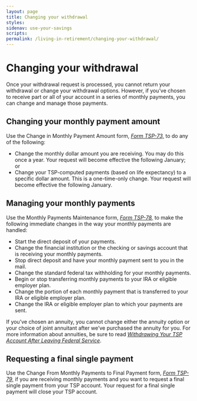 ```yaml
---
layout: page
title: Changing your withdrawal
styles:
sidenav: use-your-savings
scripts:
permalink: /living-in-retirement/changing-your-withdrawal/
---
```


# Changing your withdrawal

Once your withdrawal request is processed, you cannot return your withdrawal or change your withdrawal options. However, if you’ve chosen to receive part or all of your account in a series of monthly payments, you can change and manage those payments.

## Changing your monthly payment amount

Use the Change in Monthly Payment Amount form, [*Form TSP-73,*](https://www.tsp.gov/PDF/formspubs/tsp-73.pdf) to do any of the following:

+ Change the monthly dollar amount you are receiving. You may do this once a year. Your request will become effective the following January; or
+ Change your TSP-computed payments (based on life expectancy) to a specific dollar amount. This is a one-time-only change. Your request will become effective the following January.

## Managing your monthly payments

Use the Monthly Payments Maintenance form, [*Form TSP-78,*](https://www.tsp.gov/PDF/formspubs/tsp-78.pdf) to make the following immediate changes in the way your monthly payments are handled:

+ Start the direct deposit of your payments.
+ Change the financial institution or the checking or savings account that is receiving your monthly payments.
+ Stop direct deposit and have your monthly payment sent to you in the mail.
+ Change the standard federal tax withholding for your monthly payments.
+ Begin or stop transferring monthly payments to your IRA or eligible employer plan.
+ Change the portion of each monthly payment that is transferred to your IRA or eligible employer plan.
+ Change the IRA or eligible employer plan to which your payments are sent.

If you’ve chosen an annuity, you cannot change either the annuity option or your choice of joint annuitant after we’ve purchased the annuity for you. For more information about annuities, be sure to read [*Withdrawing Your TSP Account After Leaving Federal Service*](https://www.tsp.gov/PDF/formspubs/tspbk02.pdf).

## Requesting a final single payment

Use the Change From Monthly Payments to Final Payment form, [*Form TSP-79,*](https://www.tsp.gov/PDF/formspubs/tsp-79.pdf) if you are receiving monthly payments and you want to request a final single payment from your TSP account. Your request for a final single payment will close your TSP account.
